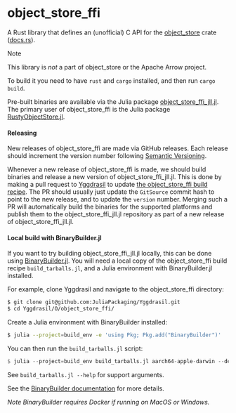 # object_store_ffi

A Rust library that defines an (unofficial) C API for the [object_store](https://github.com/apache/arrow-rs/tree/master/object_store) crate ([docs.rs](https://docs.rs/object_store/latest/object_store/)).

> [!NOTE]
> This library is _not_ a part of object_store or the Apache Arrow project.

To build it you need to have `rust` and `cargo` installed, and then run `cargo build`.

Pre-built binaries are available via the Julia package [object_store_ffi_jll.jl](https://github.com/JuliaBinaryWrappers/object_store_ffi_jll.jl).
The primary user of object_store_ffi is the Julia package [RustyObjectStore.jl](https://github.com/RelationalAI/RustyObjectStore.jl/).

#### Releasing

New releases of object_store_ffi are made via GitHub releases.
Each release should increment the version number following [Semantic Versioning](https://semver.org/).

Whenever a new release of object_store_ffi is made, we should build binaries and release a new version of object_store_ffi_jll.jl.
This is done by making a pull request to [Yggdrasil](https://github.com/JuliaPackaging/Yggdrasil) to update [the object_store_ffi build recipe](https://github.com/JuliaPackaging/Yggdrasil/blob/master/O/object_store_ffi/build_tarballs.jl).
The PR should usually just update the `GitSource` commit hash to point to the new release, and to update the `version` number.
Merging such a PR will automatically build the binaries for the supported platforms and publish them to the object_store_ffi_jll.jl repository as part of a new release of object_store_ffi_jll.jl.

#### Local build with BinaryBuilder.jl

If you want to try building object_store_ffi_jll.jl locally, this can be done using [BinaryBuilder.jl](https://github.com/JuliaPackaging/BinaryBuilder.jl).
You will need a local copy of the object_store_ffi build recipe `build_tarballs.jl`, and a Julia environment with BinaryBuilder.jl installed.

For example, clone Yggdrasil and navigate to the object_store_ffi directory:

```sh
$ git clone git@github.com:JuliaPackaging/Yggdrasil.git
$ cd Yggdrasil/O/object_store_ffi/
```

Create a Julia environment with BinaryBuilder installed:

```sh
$ julia --project=build_env -e 'using Pkg; Pkg.add("BinaryBuilder")'
```

You can then run the `build_tarballs.jl` script:

```julia
$ julia --project=build_env build_tarballs.jl aarch64-apple-darwin --deploy=local --verbose --debug
```

See `build_tarballs.jl --help` for support arguments.

See the [BinaryBuilder documentation](https://docs.binarybuilder.org) for more details.

_Note BinaryBuilder requires Docker if running on MacOS or Windows._
